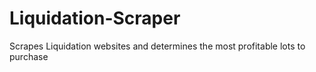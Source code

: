# Liquidation-Scraper
Scrapes Liquidation websites and determines the most profitable lots to purchase
